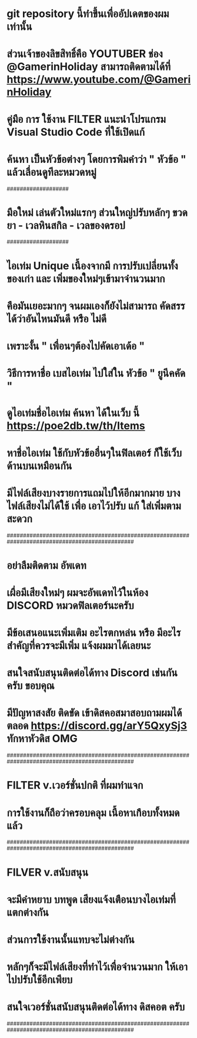 # git repository นี้ทำขึ้นเพื่ออัปเดตของผมเท่านั้น
# ส่วนเจ้าของลิขสิทธิ์คือ YOUTUBER ช่อง @GamerinHoliday สามารถติดตามได้ที่ https://www.youtube.com/@GamerinHoliday


# คู่มือ การ ใช้งาน FILTER แนะนำโปรแกรม Visual Studio Code ที่ใช้เปิดแก้
# ค้นหา เป็นหัวข้อต่างๆ โดยการพิมคำว่า " หัวข้อ " แล้วเลื่อนดูทีละหมวดหมู่
###################
# มือใหม่ เล่นตัวใหม่แรกๆ ส่วนใหญ่ปรับหลักๆ ขวดยา - เวลหินสกิล - เวลของดรอป
###################
# ไอเท่ม Unique เนื้องจากมี การปรับเปลี่ยนทั้งของเก่า และ เพิ่มของใหม่ๆเข้ามาจำนวนมาก
# คือมันเยอะมากๆ จนผมเองก็ยังไม่สามารถ คัดสรรได้ว่าอันไหนมันดี หรือ ไม่ดี 
# เพราะงั้น " เพื่อนๆต้องไปคัดเอาเด้อ "
# วิธีการหาชื่อ เบสไอเท่ม ไปใส่ใน หัวข้อ " ยูนีคคัด " 
# ดูไอเท่มชื่อไอเท่ม ค้นหา ได้ในเว็บ นี้ https://poe2db.tw/th/Items
# หาชื่อไอเท่ม ใช้กับหัวข้ออื่นๆในฟิลเตอร์ ก็ใช้เว็บด้านบนเหมือนกัน
# มีไฟล์เสียงบางรายการแถมไปให้อีกมากมาย บางไฟล์เสียงไม่ได้ใช้ เพื่อ เอาไว้ปรับ แก้ ใส่เพิ่มตามสะดวก

###############################################################################################
# อย่าลืมติดตาม อัพเดท 
# เผื่อมีเสียงใหม่ๆ ผมจะอัพเดทไว้ในห้อง DISCORD หมวดฟิลเตอร์นะครับ
# มีข้อเสนอแนะเพิ่มเติม อะไรตกหล่น หรือ มีอะไรสำคัญที่ควรจะมีเพิ่ม แจ้งผมมาได้เลยนะ
# สนใจสนับสนุนติดต่อได้ทาง Discord เช่นกันครับ ขอบคุณ
# มีปัญหาสงสัย ติดขัด เข้าดิสคอสมาสอบถามผมได้ตลอด https://discord.gg/arY5QxySj3 ทักหาหัวดิส OMG
###############################################################################################
# FILTER v.เวอร์ชั่นปกติ ที่ผมทำแจก
# การใช้งานก็ถือว่าครอบคลุม เนื้อหาเกือบทั้งหมดแล้ว
###############################################################################################
# FILVER v.สนับสนุน 
# จะมีคำหยาบ บทพูด เสียงแจ้งเตือนบางไอเท่มที่แตกต่างกัน 
# ส่วนการใช้งานนั้นแทบจะไม่ต่างกัน 
# หลักๆก็จะมีไฟล์เสียงที่ทำไว้เพื่อจำนวนมาก ให้เอาไปปรับใช้อีกเพียบ
# สนใจเวอร์ชั่นสนับสนุนติดต่อได้ทาง ดิสคอต ครับ 
###############################################################################################

